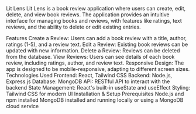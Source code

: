 Lit Lens
Lit Lens is a book review application where users can create, edit, delete, and view book reviews. The application provides an intuitive interface for managing books and reviews, with features like ratings, text reviews, and the ability to delete or edit existing entries.

Features
Create a Review: Users can add a book review with a title, author, ratings (1-5), and a review text.
Edit a Review: Existing book reviews can be updated with new information.
Delete a Review: Reviews can be deleted from the database.
View Reviews: Users can see details of each book review, including ratings, author, and review text.
Responsive Design: The app is designed to be mobile-responsive, adapting to different screen sizes.
Technologies Used
Frontend: React, Tailwind CSS
Backend: Node.js, Express.js
Database: MongoDB
API: RESTful API to interact with the backend
State Management: React's built-in useState and useEffect
Styling: Tailwind CSS for modern UI
Installation & Setup
Prerequisites
Node.js and npm installed
MongoDB installed and running locally or using a MongoDB cloud service
